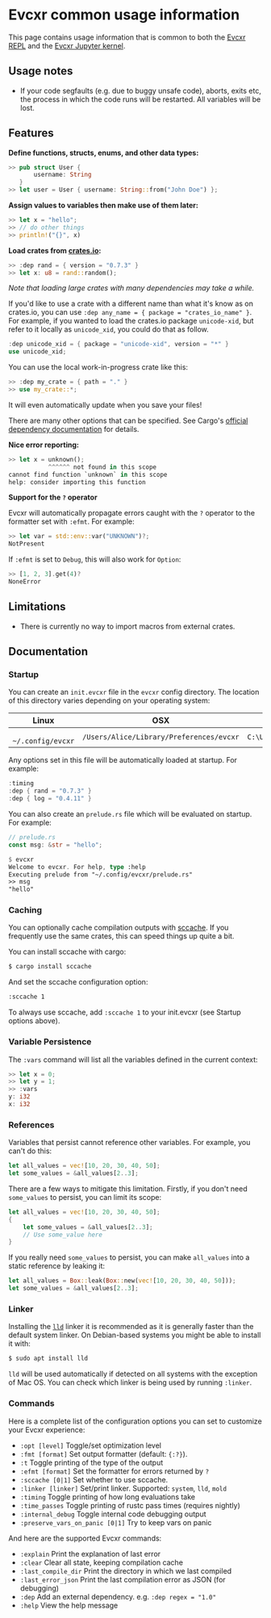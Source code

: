 # Evcxr common usage information

This page contains usage information that is common to both the [Evcxr REPL](evcxr_repl/README.md)
and the [Evcxr Jupyter kernel](evcxr_jupyter/README.md).

## Usage notes

* If your code segfaults (e.g. due to buggy unsafe code), aborts, exits etc, the
  process in which the code runs will be restarted. All variables will be lost.

## Features

**Define functions, structs, enums, and other data types:**
```rust
>> pub struct User {
       username: String
   }
>> let user = User { username: String::from("John Doe") };
```


**Assign values to variables then make use of them later:**
```rust
>> let x = "hello";
>> // do other things
>> println!("{}", x)
```

**Load crates from [crates.io](https://crates.io/):**
```rust
>> :dep rand = { version = "0.7.3" }
>> let x: u8 = rand::random();
```
*Note that loading large crates with many dependencies may take a while.*

If you'd like to use a crate with a different name than what it's know as on crates.io, you can use
`:dep any_name = { package = "crates_io_name" }`. For example, if you wanted to load the crates.io
package `unicode-xid`, but refer to it locally as `unicode_xid`, you could do that as follow.

```rust
:dep unicode_xid = { package = "unicode-xid", version = "*" }
use unicode_xid;
```

You can use the local work-in-progress crate like this:

```rust
>> :dep my_crate = { path = "." }
>> use my_crate::*;
```

It will even automatically update when you save your files!

There are many other options that can be specified. See Cargo's [official dependency
documentation](https://doc.rust-lang.org/cargo/reference/specifying-dependencies.html) for details.

**Nice error reporting:**
```rust
>> let x = unknown();
           ^^^^^^ not found in this scope
cannot find function `unknown` in this scope
help: consider importing this function
```

**Support for the `?` operator**

Evcxr will automatically propagate errors caught with the `?` operator to the formatter set with `:efmt`. For example:
```rust
>> let var = std::env::var("UNKNOWN")?;
NotPresent
```

If `:efmt` is set to `Debug`, this will also work for `Option`:
```rust
>> [1, 2, 3].get(4)?
NoneError
```

## Limitations

* There is currently no way to import macros from external crates.

## Documentation

### Startup

You can create an `init.evcxr` file in the `evcxr` config directory. The location of this directory varies depending on your operating system:

| Linux             | OSX                                      | Windows                                |
|-------------------|------------------------------------------|----------------------------------------|
|` ~/.config/evcxr` | `/Users/Alice/Library/Preferences/evcxr` | `C:\Users\Alice\AppData\Roaming\evcxr` |

Any options set in this file will be automatically loaded at startup. For example:

```rust
:timing
:dep { rand = "0.7.3" }
:dep { log = "0.4.11" }
```

You can also create an `prelude.rs` file which will be evaluated on startup. For example:
```rust
// prelude.rs
const msg: &str = "hello";
```

```rust
$ evcxr                                                   
Welcome to evcxr. For help, type :help
Executing prelude from "~/.config/evcxr/prelude.rs"
>> msg
"hello"
```

### Caching

You can optionally cache compilation outputs with [sccache](https://github.com/mozilla/sccache). If
you frequently use the same crates, this can speed things up quite a bit.

You can install sccache with cargo:
```sh
$ cargo install sccache
```

And set the sccache configuration option:
```sh
:sccache 1
```

To always use sccache, add `:sccache 1` to your init.evcxr (see Startup options above).

### Variable Persistence

The `:vars` command will list all the variables defined in the current context:
```rust
>> let x = 0;
>> let y = 1;
>> :vars
y: i32
x: i32
```

### References

Variables that persist cannot reference other variables. For example, you can't do this:

```rust
let all_values = vec![10, 20, 30, 40, 50];
let some_values = &all_values[2..3];
```

There are a few ways to mitigate this limitation. Firstly, if you don't need `some_values` to
persist, you can limit its scope:

```rust
let all_values = vec![10, 20, 30, 40, 50];
{
    let some_values = &all_values[2..3];
    // Use some_value here
}
```

If you really need `some_values` to persist, you can make `all_values` into a static reference by
leaking it:

```rust
let all_values = Box::leak(Box::new(vec![10, 20, 30, 40, 50]));
let some_values = &all_values[2..3];
```

### Linker

Installing the [`lld`](https://lld.llvm.org/) linker it is recommended as it is generally faster than the default system linker. On Debian-based systems you might be able to install it with:
```sh
$ sudo apt install lld
```
`lld` will be used automatically if detected on all systems with the exception of Mac OS. You can check which linker is being used by running `:linker`.

### Commands

Here is a complete list of the configuration options you can set to customize your Evcxr experience:

* `:opt [level]`      Toggle/set optimization level
* `:fmt [format]`     Set output formatter (default: `{:?}`). 
* `:t`                Toggle printing of the type of the output
* `:efmt [format]`    Set the formatter for errors returned by `?`
* `:sccache [0|1]`    Set whether to use sccache.
* `:linker [linker]`  Set/print linker. Supported: `system`, `lld`, `mold`
* `:timing`           Toggle printing of how long evaluations take
* `:time_passes`      Toggle printing of rustc pass times (requires nightly)
* `:internal_debug`   Toggle internal code debugging output
* `:preserve_vars_on_panic [0|1]`  Try to keep vars on panic

And here are the supported Evcxr commands:

* `:explain`          Print the explanation of last error
* `:clear`            Clear all state, keeping compilation cache
* `:last_compile_dir` Print the directory in which we last compiled
* `:last_error_json`  Print the last compilation error as JSON (for debugging)
* `:dep`              Add an external dependency. e.g. `:dep regex = "1.0"`
* `:help`             View the help message

